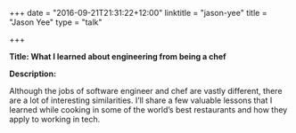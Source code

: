 +++
date = "2016-09-21T21:31:22+12:00"
linktitle = "jason-yee"
title = "Jason Yee"
type = "talk"

+++

<div class="span-15  ">
  <div class="span-15  last ">
  <p><strong>Title: What I learned about engineering from being a chef</strong>

</p>

<p><strong>Description:</strong></p>

<p>Although the jobs of software engineer and chef are vastly different, there are a lot of interesting similarities. I’ll share a few valuable lessons that I learned while cooking in some of the world’s best restaurants and how they apply to working in tech.</p>

  </div>
</div>

